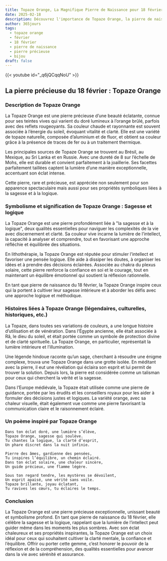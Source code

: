 ```yaml
---
title: Topaze Orange, La Magnifique Pierre de Naissance pour 18 février
date: 2025-02-18
description: Découvrez l'importance de Topaze Orange, la pierre de naissance du 18 février qui symbolise Sagesse et logique. Laissez sa beauté et sa signification illuminer votre journée.
author: 365jours
tags:
  - topaze orange
  - février
  - 18 février
  - pierre de naissance
  - pierre précieuse
  - bijou
draft: false
---
```


{{< youtube id="_q6jQCqqNoU" >}}

## La pierre précieuse du 18 février : Topaze Orange

### Description de Topaze Orange

La Topaze Orange est une pierre précieuse d’une beauté éclatante, connue pour ses teintes vives qui varient du doré lumineux à l’orange brûlé, parfois avec des reflets rougeoyants. Sa couleur chaude et rayonnante est souvent associée à l’énergie du soleil, évoquant vitalité et clarté. Elle est une variété de topaze naturelle, composée d’aluminium et de fluor, et obtient sa couleur grâce à la présence de traces de fer ou à un traitement thermique.

Les principales sources de Topaze Orange se trouvent au Brésil, au Mexique, au Sri Lanka et en Russie. Avec une dureté de 8 sur l’échelle de Mohs, elle est durable et convient parfaitement à la joaillerie. Ses facettes parfaitement taillées captent la lumière d’une manière exceptionnelle, accentuant son éclat intense.

Cette pierre, rare et précieuse, est appréciée non seulement pour son apparence spectaculaire mais aussi pour ses propriétés symboliques liées à la sagesse et à la logique.

### Symbolisme et signification de Topaze Orange : Sagesse et logique

La Topaze Orange est une pierre profondément liée à "la sagesse et à la logique", deux qualités essentielles pour naviguer les complexités de la vie avec discernement et clarté. Sa couleur vive incarne la lumière de l’intellect, la capacité à analyser et comprendre, tout en favorisant une approche réfléchie et équilibrée des situations.

En lithothérapie, la Topaze Orange est réputée pour stimuler l’intellect et favoriser une pensée logique. Elle aide à dissiper les doutes, à organiser les idées et à prendre des décisions éclairées. Associée au chakra du plexus solaire, cette pierre renforce la confiance en soi et le courage, tout en maintenant un équilibre émotionnel qui soutient la réflexion rationnelle.

En tant que pierre de naissance du 18 février, la Topaze Orange inspire ceux qui la portent à cultiver leur sagesse intérieure et à aborder les défis avec une approche logique et méthodique.

### Histoires liées à Topaze Orange (légendaires, culturelles, historiques, etc.)

La Topaze, dans toutes ses variations de couleurs, a une longue histoire d’utilisation et de vénération. Dans l’Égypte ancienne, elle était associée à Râ, le dieu du soleil, et était portée comme un symbole de protection divine et de clarté spirituelle. La Topaze Orange, en particulier, représentait la lumière intérieure et l’illumination.

Une légende hindoue raconte qu’un sage, cherchant à résoudre une énigme complexe, trouva une Topaze Orange dans une grotte isolée. En méditant avec la pierre, il eut une révélation qui éclaira son esprit et lui permit de trouver la solution. Depuis lors, la pierre est considérée comme un talisman pour ceux qui cherchent la vérité et la sagesse.

Dans l’Europe médiévale, la Topaze était utilisée comme une pierre de guidance, portée par les érudits et les conseillers royaux pour les aider à formuler des décisions justes et logiques. La variété orange, avec sa chaleur visuelle, était également vue comme une pierre favorisant la communication claire et le raisonnement éclairé.

### Un poème inspiré par Topaze Orange

```
Dans ton éclat doré, une lumière s’élève,  
Topaze Orange, sagesse qui soulève.  
Tu chantes la logique, la clarté d’esprit,  
Un phare discret dans la nuit infinie.

Pierre des âmes, gardienne des pensées,  
Tu inspires l’équilibre, un chemin éclairé.  
Dans ton éclat solaire, une chaleur sincère,  
Un guide précieux, une flamme légère.

Sous ton regard tendre, les mystères se dévoilent,  
Un esprit apaisé, une vérité sans voile.  
Topaze brillante, joyau éclatant,  
Tu ravives les cœurs, tu éclaires le temps.  
```

### Conclusion

La Topaze Orange est une pierre précieuse exceptionnelle, unissant beauté et symbolisme profond. En tant que pierre de naissance du 18 février, elle célèbre la sagesse et la logique, rappelant que la lumière de l’intellect peut guider même dans les moments les plus sombres. Avec son éclat chaleureux et ses propriétés inspirantes, la Topaze Orange est un choix idéal pour ceux qui souhaitent cultiver la clarté mentale, la confiance et l’équilibre. Offrir ou porter cette gemme, c’est honorer le pouvoir de la réflexion et de la compréhension, des qualités essentielles pour avancer dans la vie avec sérénité et assurance.